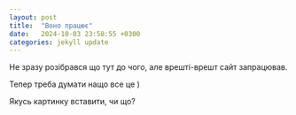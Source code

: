 ```yaml
---
layout: post
title:  "Воно працює"
date:   2024-10-03 23:58:55 +0300
categories: jekyll update
---
```


Не зразу розібрався що тут до чого, але врешті-врешт сайт запрацював.

Тепер треба думати нащо все це )

Якусь картинку вставити, чи що?



